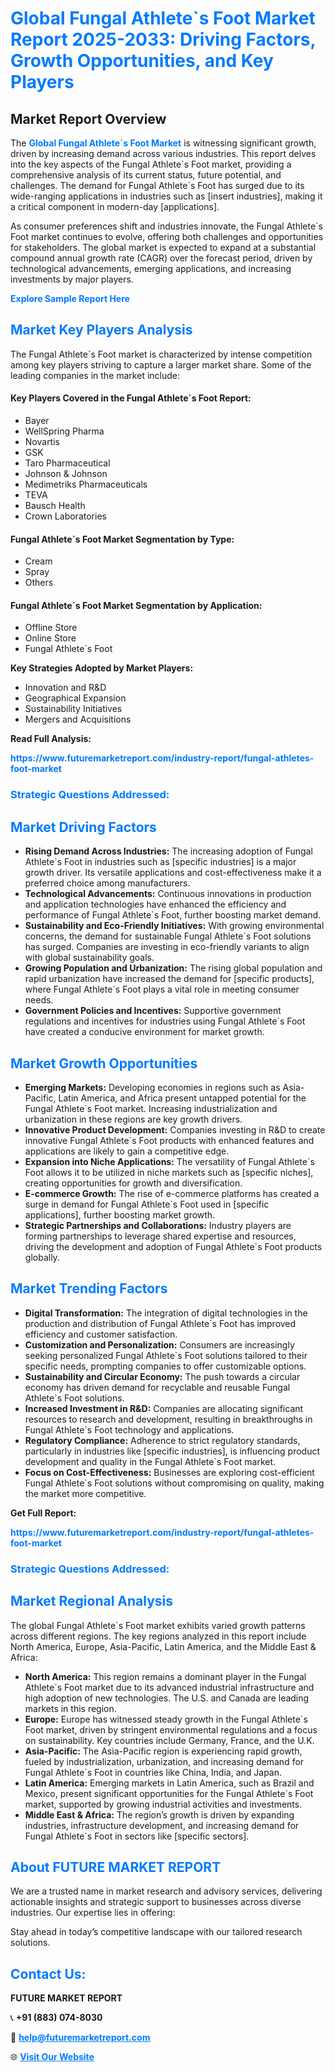 <h1 style="color: #007BFF;">Global Fungal Athlete`s Foot Market Report 2025-2033: Driving Factors, Growth Opportunities, and Key Players</h1>

<section id="overview">
<h2>Market Report Overview</h2>
<p>The <a href="https://www.futuremarketreport.com/industry-report/fungal-athletes-foot-market" style="color: #007BFF; text-decoration: none;"><strong>Global Fungal Athlete`s Foot Market</strong></a> is witnessing significant growth, driven by increasing demand across various industries. This report delves into the key aspects of the Fungal Athlete`s Foot market, providing a comprehensive analysis of its current status, future potential, and challenges. The demand for Fungal Athlete`s Foot has surged due to its wide-ranging applications in industries such as [insert industries], making it a critical component in modern-day [applications].</p>
<p>As consumer preferences shift and industries innovate, the Fungal Athlete`s Foot market continues to evolve, offering both challenges and opportunities for stakeholders. The global market is expected to expand at a substantial compound annual growth rate (CAGR) over the forecast period, driven by technological advancements, emerging applications, and increasing investments by major players.</p>
</section>

<section id="overview">
<p><a href="https://www.futuremarketreport.com/request-sample/reportId=122995" style="color: #007BFF; text-decoration: none;"><strong>Explore Sample Report Here</strong></a></p>
</section>

<section id="key-players">
<h2 style="color: #007BFF;">Market Key Players Analysis</h2>
<p>The Fungal Athlete`s Foot market is characterized by intense competition among key players striving to capture a larger market share. Some of the leading companies in the market include:</p>
<h4>Key Players Covered in the Fungal Athlete`s Foot Report:</h4>
<ul><li>Bayer</li><li>WellSpring Pharma</li><li>Novartis</li><li>GSK</li><li>Taro Pharmaceutical</li><li>Johnson &amp; Johnson</li><li>Medimetriks Pharmaceuticals</li><li>TEVA</li><li>Bausch Health</li><li>Crown Laboratories</li></ul>
<h4>Fungal Athlete`s Foot Market Segmentation by Type:</h4>
<ul><li>Cream</li><li>Spray</li><li>Others</li></ul>

<h4>Fungal Athlete`s Foot Market Segmentation by Application:</h4>
<ul><li>Offline Store</li><li>Online Store</li><li>Fungal Athlete`s Foot</li></ul>
<p><strong>Key Strategies Adopted by Market Players:</strong></p>
<ul>
<li>Innovation and R&D</li>
<li>Geographical Expansion</li>
<li>Sustainability Initiatives</li>
<li>Mergers and Acquisitions</li>
</ul>
</section>

<section>
<p><strong>Read Full Analysis: </strong></p><a href="https://www.futuremarketreport.com/industry-report/fungal-athletes-foot-market" style="color: #007BFF; text-decoration: none;"><strong>https://www.futuremarketreport.com/industry-report/fungal-athletes-foot-market</strong></a>
<h3 style="color: #007BFF;">Strategic Questions Addressed:</h3>
</section>

<section id="driving-factors">
<h2 style="color: #007BFF;">Market Driving Factors</h2>
<ul>
<li><strong>Rising Demand Across Industries:</strong> The increasing adoption of Fungal Athlete`s Foot in industries such as [specific industries] is a major growth driver. Its versatile applications and cost-effectiveness make it a preferred choice among manufacturers.</li>
<li><strong>Technological Advancements:</strong> Continuous innovations in production and application technologies have enhanced the efficiency and performance of Fungal Athlete`s Foot, further boosting market demand.</li>
<li><strong>Sustainability and Eco-Friendly Initiatives:</strong> With growing environmental concerns, the demand for sustainable Fungal Athlete`s Foot solutions has surged. Companies are investing in eco-friendly variants to align with global sustainability goals.</li>
<li><strong>Growing Population and Urbanization:</strong> The rising global population and rapid urbanization have increased the demand for [specific products], where Fungal Athlete`s Foot plays a vital role in meeting consumer needs.</li>
<li><strong>Government Policies and Incentives:</strong> Supportive government regulations and incentives for industries using Fungal Athlete`s Foot have created a conducive environment for market growth.</li>
</ul>
</section>

<section id="growth-opportunities">
<h2 style="color: #007BFF;">Market Growth Opportunities</h2>
<ul>
<li><strong>Emerging Markets:</strong> Developing economies in regions such as Asia-Pacific, Latin America, and Africa present untapped potential for the Fungal Athlete`s Foot market. Increasing industrialization and urbanization in these regions are key growth drivers.</li>
<li><strong>Innovative Product Development:</strong> Companies investing in R&D to create innovative Fungal Athlete`s Foot products with enhanced features and applications are likely to gain a competitive edge.</li>
<li><strong>Expansion into Niche Applications:</strong> The versatility of Fungal Athlete`s Foot allows it to be utilized in niche markets such as [specific niches], creating opportunities for growth and diversification.</li>
<li><strong>E-commerce Growth:</strong> The rise of e-commerce platforms has created a surge in demand for Fungal Athlete`s Foot used in [specific applications], further boosting market growth.</li>
<li><strong>Strategic Partnerships and Collaborations:</strong> Industry players are forming partnerships to leverage shared expertise and resources, driving the development and adoption of Fungal Athlete`s Foot products globally.</li>
</ul>
</section>

<section id="trending-factors">
<h2 style="color: #007BFF;">Market Trending Factors</h2>
<ul>
<li><strong>Digital Transformation:</strong> The integration of digital technologies in the production and distribution of Fungal Athlete`s Foot has improved efficiency and customer satisfaction.</li>
<li><strong>Customization and Personalization:</strong> Consumers are increasingly seeking personalized Fungal Athlete`s Foot solutions tailored to their specific needs, prompting companies to offer customizable options.</li>
<li><strong>Sustainability and Circular Economy:</strong> The push towards a circular economy has driven demand for recyclable and reusable Fungal Athlete`s Foot solutions.</li>
<li><strong>Increased Investment in R&D:</strong> Companies are allocating significant resources to research and development, resulting in breakthroughs in Fungal Athlete`s Foot technology and applications.</li>
<li><strong>Regulatory Compliance:</strong> Adherence to strict regulatory standards, particularly in industries like [specific industries], is influencing product development and quality in the Fungal Athlete`s Foot market.</li>
<li><strong>Focus on Cost-Effectiveness:</strong> Businesses are exploring cost-efficient Fungal Athlete`s Foot solutions without compromising on quality, making the market more competitive.</li>
</ul>
</section>

<section>
<p><strong>Get Full Report: </strong></p><a href="https://www.futuremarketreport.com/industry-report/fungal-athletes-foot-market" style="color: #007BFF; text-decoration: none;"><strong>https://www.futuremarketreport.com/industry-report/fungal-athletes-foot-market</strong></a>
<h3 style="color: #007BFF;">Strategic Questions Addressed:</h3>
</section>


<section id="regional-analysis">
<h2 style="color: #007BFF;">Market Regional Analysis</h2>
<p>The global Fungal Athlete`s Foot market exhibits varied growth patterns across different regions. The key regions analyzed in this report include North America, Europe, Asia-Pacific, Latin America, and the Middle East & Africa:</p>
<ul>
<li><strong>North America:</strong> This region remains a dominant player in the Fungal Athlete`s Foot market due to its advanced industrial infrastructure and high adoption of new technologies. The U.S. and Canada are leading markets in this region.</li>
<li><strong>Europe:</strong> Europe has witnessed steady growth in the Fungal Athlete`s Foot market, driven by stringent environmental regulations and a focus on sustainability. Key countries include Germany, France, and the U.K.</li>
<li><strong>Asia-Pacific:</strong> The Asia-Pacific region is experiencing rapid growth, fueled by industrialization, urbanization, and increasing demand for Fungal Athlete`s Foot in countries like China, India, and Japan.</li>
<li><strong>Latin America:</strong> Emerging markets in Latin America, such as Brazil and Mexico, present significant opportunities for the Fungal Athlete`s Foot market, supported by growing industrial activities and investments.</li>
<li><strong>Middle East & Africa:</strong> The region’s growth is driven by expanding industries, infrastructure development, and increasing demand for Fungal Athlete`s Foot in sectors like [specific sectors].</li>
</ul>
</section>

<footer>
<h2 style="color: #007BFF;">About FUTURE MARKET REPORT</h2>
<p>We are a trusted name in market research and advisory services, delivering actionable insights and strategic support to businesses across diverse industries. Our expertise lies in offering:</p>

<p>Stay ahead in today’s competitive landscape with our tailored research solutions.</p>

<h2 style="color: #007BFF;">Contact Us:</h2>
<p><strong>FUTURE MARKET REPORT</strong></p>
<p>📞 <strong>+91 (883) 074-8030</strong></p>
<p>📧 <strong><a href="mailto:help@futuremarketreport.com" style="color: #007BFF;">help@futuremarketreport.com</a></strong></p>
<p>🌐 <strong><a href="https://www.futuremarketreport.com/" style="color: #007BFF;">Visit Our Website</a></strong></p>
</footer>
